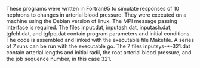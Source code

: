 These programs were written in Fortran95 to simulate responses of 10 nephrons to changes in arterial blood pressure.  They were executed on a machine using the Debian version of linux. The MPI message passing interface is required.  The files input.dat, inputash.dat,
inputash.dat, tgfchl.dat, and tgfpq.dat contain program parameters and initial conditions. 
The code is assembled and linked with the executable file Makefile. A series of 7 runs can be run with the executable go.  The 7 files inputsys-*-321.dat contain arterial lengths and initial radii, the root arterial blood pressure, and the job sequence
number, in this case 321.

